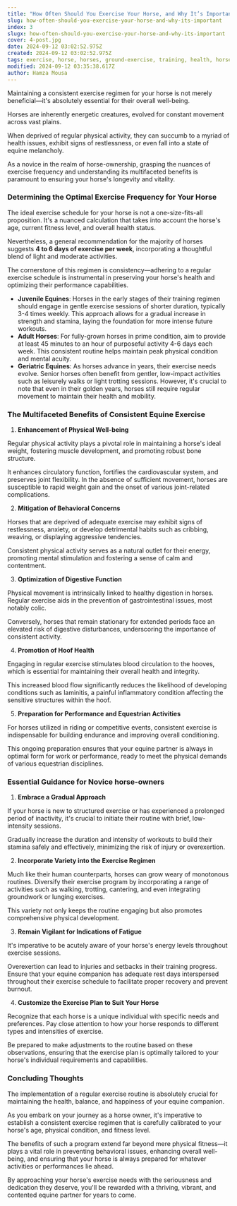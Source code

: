 ```yaml
---
title: "How Often Should You Exercise Your Horse, and Why It’s Important?"
slug: how-often-should-you-exercise-your-horse-and-why-its-important
index: 3
slugx: how-often-should-you-exercise-your-horse-and-why-its-important
cover: 4-post.jpg
date: 2024-09-12 03:02:52.975Z
created: 2024-09-12 03:02:52.975Z
tags: exercise, horse, horses, ground-exercise, training, health, horse-care
modified: 2024-09-12 03:35:38.617Z
author: Hamza Mousa
---
```


Maintaining a consistent exercise regimen for your horse is not merely beneficial—it's absolutely essential for their overall well-being.

Horses are inherently energetic creatures, evolved for constant movement across vast plains. 



When deprived of regular physical activity, they can succumb to a myriad of health issues, exhibit signs of restlessness, or even fall into a state of equine melancholy.



As a novice in the realm of horse-ownership, grasping the nuances of exercise frequency and understanding its multifaceted benefits is paramount to ensuring your horse's longevity and vitality.

### Determining the Optimal Exercise Frequency for Your Horse

The ideal exercise schedule for your horse is not a one-size-fits-all proposition. It's a nuanced calculation that takes into account the horse's age, current fitness level, and overall health status.



Nevertheless, a general recommendation for the majority of horses suggests **4 to 6 days of exercise per week**, incorporating a thoughtful blend of light and moderate activities.



The cornerstone of this regimen is consistency—adhering to a regular exercise schedule is instrumental in preserving your horse's health and optimizing their performance capabilities.

- **Juvenile Equines**: Horses in the early stages of their training regimen should engage in gentle exercise sessions of shorter duration, typically 3-4 times weekly. This approach allows for a gradual increase in strength and stamina, laying the foundation for more intense future workouts.
- **Adult Horses**: For fully-grown horses in prime condition, aim to provide at least 45 minutes to an hour of purposeful activity 4-6 days each week. This consistent routine helps maintain peak physical condition and mental acuity.
- **Geriatric Equines**: As horses advance in years, their exercise needs evolve. Senior horses often benefit from gentler, low-impact activities such as leisurely walks or light trotting sessions. However, it's crucial to note that even in their golden years, horses still require regular movement to maintain their health and mobility.

### The Multifaceted Benefits of Consistent Equine Exercise

1. **Enhancement of Physical Well-being**

Regular physical activity plays a pivotal role in maintaining a horse's ideal weight, fostering muscle development, and promoting robust bone structure.

It enhances circulatory function, fortifies the cardiovascular system, and preserves joint flexibility. In the absence of sufficient movement, horses are susceptible to rapid weight gain and the onset of various joint-related complications.

2. **Mitigation of Behavioral Concerns**

Horses that are deprived of adequate exercise may exhibit signs of restlessness, anxiety, or develop detrimental habits such as cribbing, weaving, or displaying aggressive tendencies. 



Consistent physical activity serves as a natural outlet for their energy, promoting mental stimulation and fostering a sense of calm and contentment.

3. **Optimization of Digestive Function**

Physical movement is intrinsically linked to healthy digestion in horses. Regular exercise aids in the prevention of gastrointestinal issues, most notably colic. 



Conversely, horses that remain stationary for extended periods face an elevated risk of digestive disturbances, underscoring the importance of consistent activity.

4. **Promotion of Hoof Health**

Engaging in regular exercise stimulates blood circulation to the hooves, which is essential for maintaining their overall health and integrity. 



This increased blood flow significantly reduces the likelihood of developing conditions such as laminitis, a painful inflammatory condition affecting the sensitive structures within the hoof.

5. **Preparation for Performance and Equestrian Activities**

For horses utilized in riding or competitive events, consistent exercise is indispensable for building endurance and improving overall conditioning. 



This ongoing preparation ensures that your equine partner is always in optimal form for work or performance, ready to meet the physical demands of various equestrian disciplines.

### Essential Guidance for Novice horse-owners

1. **Embrace a Gradual Approach**

If your horse is new to structured exercise or has experienced a prolonged period of inactivity, it's crucial to initiate their routine with brief, low-intensity sessions. 



Gradually increase the duration and intensity of workouts to build their stamina safely and effectively, minimizing the risk of injury or overexertion.

2. **Incorporate Variety into the Exercise Regimen**

Much like their human counterparts, horses can grow weary of monotonous routines. Diversify their exercise program by incorporating a range of activities such as walking, trotting, cantering, and even integrating groundwork or lunging exercises. 



This variety not only keeps the routine engaging but also promotes comprehensive physical development.

3. **Remain Vigilant for Indications of Fatigue**

It's imperative to be acutely aware of your horse's energy levels throughout exercise sessions. 

Overexertion can lead to injuries and setbacks in their training progress. Ensure that your equine companion has adequate rest days interspersed throughout their exercise schedule to facilitate proper recovery and prevent burnout.

4. **Customize the Exercise Plan to Suit Your Horse**

Recognize that each horse is a unique individual with specific needs and preferences. Pay close attention to how your horse responds to different types and intensities of exercise. 



Be prepared to make adjustments to the routine based on these observations, ensuring that the exercise plan is optimally tailored to your horse's individual requirements and capabilities.

### Concluding Thoughts

The implementation of a regular exercise routine is absolutely crucial for maintaining the health, balance, and happiness of your equine companion.



As you embark on your journey as a horse owner, it's imperative to establish a consistent exercise regimen that is carefully calibrated to your horse's age, physical condition, and fitness level.



The benefits of such a program extend far beyond mere physical fitness—it plays a vital role in preventing behavioral issues, enhancing overall well-being, and ensuring that your horse is always prepared for whatever activities or performances lie ahead.



By approaching your horse's exercise needs with the seriousness and dedication they deserve, you'll be rewarded with a thriving, vibrant, and contented equine partner for years to come.